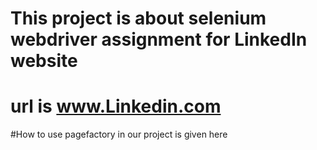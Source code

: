 # This project is about selenium webdriver assignment for LinkedIn website
# url is www.Linkedin.com
#How to use pagefactory in our project is given here
